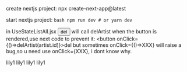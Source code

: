 create nextjs project:
    npx create-next-app@latest

start nextjs project:
    ```bash
    npm run dev
    # or
    yarn dev
    ```

in UseStateListAll.jsx
    <button onClick={delArtist(artist.id)}>del</button>
        will call delArtist when the button is rendered,use next code to prevent it:
    <button onClick={()=>delArtist(artist.id)}>del</button>
        but sometimes onClick={()=>XXX} will raise a bug,so u need use onClick={XXX},
        i dont know why.

lily1
lily1
lily1
lily1
